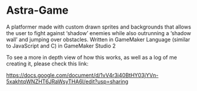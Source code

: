 # Astra-Game
 A platformer made with custom drawn sprites and backgrounds that allows the user to fight against ‘shadow’ enemies while also outrunning a ‘shadow wall’ and jumping over obstacles. Written in GameMaker Language (similar to JavaScript and C) in GameMaker Studio 2 
 
 
 
 
 To see a more in depth view of how this works, as well as a log of me creating it, please check this link:
 
 https://docs.google.com/document/d/1vV4r3i40BtHY03jYVn-5xakhtqWNZHT6JRaWsyTHA6I/edit?usp=sharing
